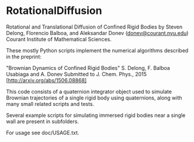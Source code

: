 # RotationalDiffusion

Rotational and Translational Diffusion of Confined Rigid Bodies
by Steven Delong, Florencio Balboa, and Aleksandar Donev (donev@courant.nyu.edu)
Courant Institute of Mathematical Sciences.

These mostly Python scripts implement the numerical algorithms described in the preprint:

"Brownian Dynamics of Confined Rigid Bodies"
S. Delong, F. Balboa Usabiaga and A. Donev
Submitted to J. Chem. Phys., 2015 [http://arxiv.org/abs/1506.08868]

This code consists of a quaternion integrator object used to simulate
Brownian trajectories of a single rigid body using quaternions, along with
many small related scripts and tests.  

Several example scripts for simulating immersed rigid bodies near a single
wall are present in subfolders.

For usage see doc/USAGE.txt.
